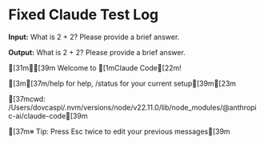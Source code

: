 # Fixed Claude Test Log

**Input:** What is 2 + 2? Please provide a brief answer.

**Output:**
What is 2 + 2? Please provide a brief answer.

 [31m✻[39m Welcome to [1mClaude Code[22m!

   [3m[37m/help for help, /status for your current setup[39m[23m

   [37mcwd: /Users/dovcaspi/.nvm/versions/node/v22.11.0/lib/node_modules/@anthropic-ai/claude-code[39m

 [37m※ Tip: Press Esc twice to edit your previous messages[39m

